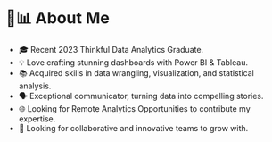 # 👋📊 About Me

- 🎓 Recent 2023 Thinkful Data Analytics Graduate.
- 💡 Love crafting stunning dashboards with Power BI & Tableau.
- 📚 Acquired skills in data wrangling, visualization, and statistical analysis.
- 🗣️ Exceptional communicator, turning data into compelling stories.
- 🌐 Looking for Remote Analytics Opportunities to contribute my expertise.
- 💼 Looking for collaborative and innovative teams to grow with.
